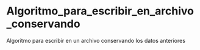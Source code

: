 # Algoritmo_para_escribir_en_archivo_conservando
Algoritmo para escribir en un archivo conservando los datos anteriores
